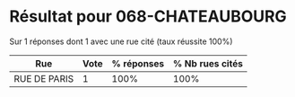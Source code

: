 # Résultat pour 068-CHATEAUBOURG

Sur 1 réponses dont 1 avec une rue cité (taux réussite 100%)

| Rue | Vote | % réponses | % Nb rues cités|
|-----|------|------------|----------------|
| RUE DE PARIS | 1 | 100% | 100%|
